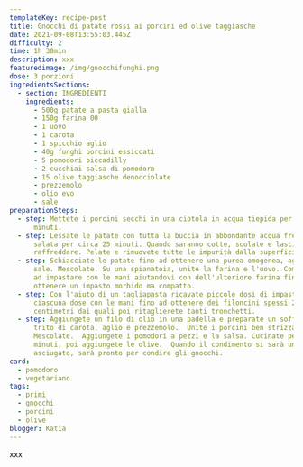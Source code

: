 ```yaml
---
templateKey: recipe-post
title: Gnocchi di patate rossi ai porcini ed olive taggiasche
date: 2021-09-08T13:55:03.445Z
difficulty: 2
time: 1h 30min
description: xxx
featuredimage: /img/gnocchifunghi.png
dose: 3 porzioni
ingredientsSections:
  - section: INGREDIENTI
    ingredients:
      - 500g patate a pasta gialla
      - 150g farina 00
      - 1 uovo
      - 1 carota
      - 1 spicchio aglio
      - 40g funghi porcini essiccati
      - 5 pomodori piccadilly
      - 2 cucchiai salsa di pomodoro
      - 15 olive taggiasche denocciolate
      - prezzemolo
      - olio evo
      - sale
preparationSteps:
  - step: Mettete i porcini secchi in una ciotola in acqua tiepida per circa 30
      minuti.
  - step: Lessate le patate con tutta la buccia in abbondante acqua fredda non
      salata per circa 25 minuti. Quando saranno cotte, scolate e lasciatele
      raffreddare. Pelate e rimuovete tutte le impurità dalla superficie.
  - step: Schiacciate le patate fino ad ottenere una purea omogenea, aggiustate di
      sale. Mescolate. Su una spianatoia, unite la farina e l'uovo. Cominciate
      ad impastare con le mani aiutandovi con dell'ulteriore farina fino ad
      ottenere un impasto morbido ma compatto.
  - step: Con l'aiuto di un tagliapasta ricavate piccole dosi di impasto. Stendete
      ciascuna dose con le mani fino ad ottenere dei filoncini spessi 2
      centimetri dai quali poi ritaglierete tanti tronchetti.
  - step: Aggiungete un filo di olio in una padella e preparate un soffritto con un
      trito di carota, aglio e prezzemolo.  Unite i porcini ben strizzati.
      Mescolate.  Aggiungete i pomodori a pezzi e la salsa. Cucinate per 10
      minuti, poi aggiungete le olive.  Quando il condimento si sarà un
      asciugato, sarà pronto per condire gli gnocchi.
card:
  - pomodoro
  - vegetariano
tags:
  - primi
  - gnocchi
  - porcini
  - olive
blogger: Katia
---
```

xxx